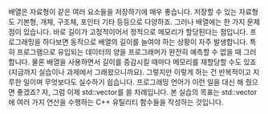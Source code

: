 배열은 자료형이 같은 여러 요소들을 저장하기에 매우 좋습니다. 저장할 수 있는 자료형도 기본형, 개체, 구조체, 포인터 기타 등등으로 다양하죠. 그러나 배열에는 한 가지 문제점이 있습니다. 바로 길이가 고정적이어서 정적으로 메모리가 할당된다는 점입니다. 프로그래밍을 하다보면 동적으로 배열의 길이를 늘여야 하는 상황이 자주 발생합니다. 특히 프로그램으로 유입되는 데이터의 양을 프로그래머가 완전히 예측할 수 없을 때 그러합니다. 물론 배열을 사용하면서 길이를 증감시킬 때마다 메모리를 재할당할 수도 있죠(지금까지 실습이나 과제에서 그래왔으니까요). 그렇지만 이렇게 하는 건 반복적이고 지루한 일이며 무엇보다도 실수하기 쉽습니다. 프로그래밍 언어가 이런 일을 대신 해 줬으면 좋겠죠? 자, 그럼 이제 std::vector를 쓸 차례입니다.
본 실습의 목표는 std::vector에 여러 가지 연산을 수행하는 C++ 유틸리티 함수들을 작성하는 것입니다.
